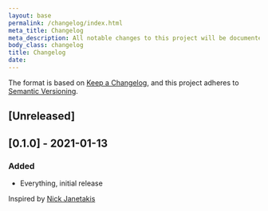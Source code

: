 ```yaml
---
layout: base
permalink: /changelog/index.html
meta_title: Changelog
meta_description: All notable changes to this project will be documented in this file.
body_class: changelog
title: Changelog
date:
---
```

The format is based on [Keep a Changelog](https://keepachangelog.com/en/1.0.0/),
and this project adheres to [Semantic Versioning](https://semver.org/spec/v2.0.0.html).

## [Unreleased]

## [0.1.0] - 2021-01-13

### Added

- Everything, initial release

Inspired by [Nick Janetakis](https://nickjanetakis.com/blog/making-a-human-friendly-changelog-by-following-keep-a-changelog-tips)
